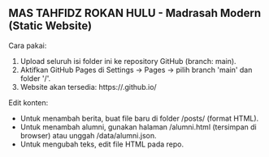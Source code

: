 MAS TAHFIDZ ROKAN HULU - Madrasah Modern (Static Website)
--------------------------------------------------------

Cara pakai:
1. Upload seluruh isi folder ini ke repository GitHub (branch: main).
2. Aktifkan GitHub Pages di Settings -> Pages -> pilih branch 'main' dan folder '/'.
3. Website akan tersedia: https://<username>.github.io/<repository>

Edit konten:
- Untuk menambah berita, buat file baru di folder /posts/ (format HTML).
- Untuk menambah alumni, gunakan halaman /alumni.html (tersimpan di browser) atau unggah /data/alumni.json.
- Untuk mengubah teks, edit file HTML pada repo.
